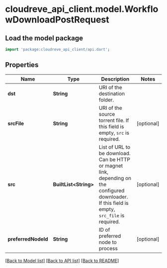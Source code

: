 # cloudreve_api_client.model.WorkflowDownloadPostRequest

## Load the model package
```dart
import 'package:cloudreve_api_client/api.dart';
```

## Properties
Name | Type | Description | Notes
------------ | ------------- | ------------- | -------------
**dst** | **String** | URI of the destination folder. | 
**srcFile** | **String** | URI of the source torrent file. If this field is empty, `src` is required. | [optional] 
**src** | **BuiltList&lt;String&gt;** | List of URL to be download. Can be HTTP or magnet link, depending on the configured downloader. If this field is empty, `src_file` is required. | [optional] 
**preferredNodeId** | **String** | ID of preferred node to process | [optional] 

[[Back to Model list]](../README.md#documentation-for-models) [[Back to API list]](../README.md#documentation-for-api-endpoints) [[Back to README]](../README.md)


